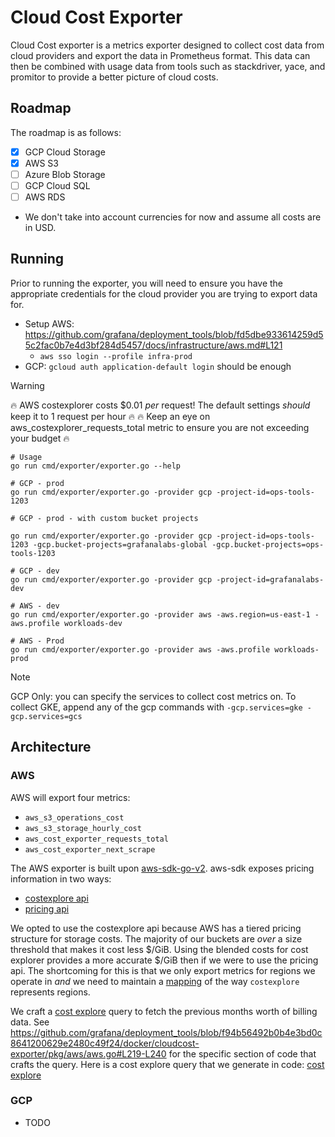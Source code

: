 # Cloud Cost Exporter

Cloud Cost exporter is a metrics exporter designed to collect cost data from cloud providers and export the data in Prometheus format.
This data can then be combined with usage data from tools such as stackdriver, yace, and promitor to provide a better picture of cloud costs.

## Roadmap

The roadmap is as follows:
- [x] GCP Cloud Storage
- [x] AWS S3
- [ ] Azure Blob Storage
- [ ] GCP Cloud SQL
- [ ] AWS RDS

* We don't take into account currencies for now and assume all costs are in USD.

## Running

Prior to running the exporter, you will need to ensure you have the appropriate credentials for the cloud provider you are trying to export data for.
- Setup AWS: https://github.com/grafana/deployment_tools/blob/fd5dbe933614259d55c2fac0b7e4d3bf284d5457/docs/infrastructure/aws.md#L121
    - `aws sso login --profile infra-prod`
- GCP: `gcloud auth application-default login` should be enough

> [!WARNING]
> :fire: AWS costexplorer costs $0.01 _per_ request! The default settings _should_ keep it to 1 request per hour :fire:
> :fire: Keep an eye on aws_costexplorer_requests_total metric to ensure you are not exceeding your budget :fire:

```shell
# Usage
go run cmd/exporter/exporter.go --help

# GCP - prod
go run cmd/exporter/exporter.go -provider gcp -project-id=ops-tools-1203

# GCP - prod - with custom bucket projects

go run cmd/exporter/exporter.go -provider gcp -project-id=ops-tools-1203 -gcp.bucket-projects=grafanalabs-global -gcp.bucket-projects=ops-tools-1203

# GCP - dev
go run cmd/exporter/exporter.go -provider gcp -project-id=grafanalabs-dev

# AWS - dev
go run cmd/exporter/exporter.go -provider aws -aws.region=us-east-1 -aws.profile workloads-dev

# AWS - Prod
go run cmd/exporter/exporter.go -provider aws -aws.profile workloads-prod
```

> [!Note]
> GCP Only: you can specify the services to collect cost metrics on.
> To collect GKE, append any of the gcp commands with `-gcp.services=gke -gcp.services=gcs`

## Architecture

### AWS

AWS will export four metrics:
- `aws_s3_operations_cost`
- `aws_s3_storage_hourly_cost`
- `aws_cost_exporter_requests_total`
- `aws_cost_exporter_next_scrape`

The AWS exporter is built upon [aws-sdk-go-v2](https://github.com/aws/aws-sdk-go-v2).
aws-sdk exposes pricing information in two ways:
- [costexplore api](https://pkg.go.dev/github.com/aws/aws-sdk-go-v2/service/costexplorer#Client)
- [pricing api](https://pkg.go.dev/github.com/aws/aws-sdk-go-v2/service/pricing#Client)

We opted to use the costexplore api because AWS has a tiered pricing structure for storage costs.
The majority of our buckets are _over_ a size threshold that makes it cost less $/GiB.
Using the blended costs for cost explorer provides a more accurate $/GiB then if we were to use the pricing api.
The shortcoming for this is that we only export metrics for regions we operate in _and_ we need to maintain a [mapping](https://github.com/grafana/deployment_tools/blob/f94b56492b0b4e3bd0c8641200629e2480c49f24/docker/cloudcost-exporter/pkg/aws/aws.go#L27-L54) of the way `costexplore` represents regions.

We craft a [cost explore](https://us-east-1.console.aws.amazon.com/cost-management/home#/cost-explorer?chartStyle=STACK&costAggregate=unBlendedCost&endDate=2023-06-30&excludeForecasting=false&filter=%5B%5D&futureRelativeRange=CUSTOM&granularity=Monthly&groupBy=%5B%22Service%22%5D&historicalRelativeRange=LAST_6_MONTHS&isDefault=true&reportName=New%20cost%20and%20usage%20report&showOnlyUncategorized=false&showOnlyUntagged=false&startDate=2023-01-01&usageAggregate=undefined&useNormalizedUnits=false) query to fetch the previous months worth of billing data.
See https://github.com/grafana/deployment_tools/blob/f94b56492b0b4e3bd0c8641200629e2480c49f24/docker/cloudcost-exporter/pkg/aws/aws.go#L219-L240 for the specific section of code that crafts the query.
Here is a cost explore query that we generate in code: [cost explore](https://us-east-1.console.aws.amazon.com/cost-management/home#/cost-explorer?chartStyle=STACK&costAggregate=unBlendedCost&endDate=2023-07-16&excludeForecasting=false&filter=%5B%7B%22dimension%22:%7B%22id%22:%22Service%22,%22displayValue%22:%22Service%22%7D,%22operator%22:%22INCLUDES%22,%22values%22:%5B%7B%22value%22:%22Amazon%20Simple%20Storage%20Service%22,%22displayValue%22:%22S3%20(Simple%20Storage%20Service)%22%7D%5D%7D%5D&futureRelativeRange=CUSTOM&granularity=Daily&groupBy=%5B%22UsageType%22%5D&historicalRelativeRange=LAST_6_MONTHS&isDefault=true&reportName=New%20cost%20and%20usage%20report&showOnlyUncategorized=false&showOnlyUntagged=false&startDate=2023-06-16&usageAggregate=undefined&useNormalizedUnits=false)


### GCP

- TODO
